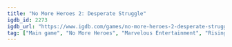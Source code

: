```yaml
---
title: "No More Heroes 2: Desperate Struggle"
igdb_id: 2273
igdb_url: "https://www.igdb.com/games/no-more-heroes-2-desperate-struggle"
tag: ["Main game", "No More Heroes", "Marvelous Entertainment", "Rising Star Games", "Grasshopper Manufacture", "XSEED Games", "Engine Software", "Marvelous", "Marvelous Europe Ltd.", "Hack and slash/Beat 'em up", "Adventure", "Single player", "Third person", "Action", "Comedy"]
---
```

